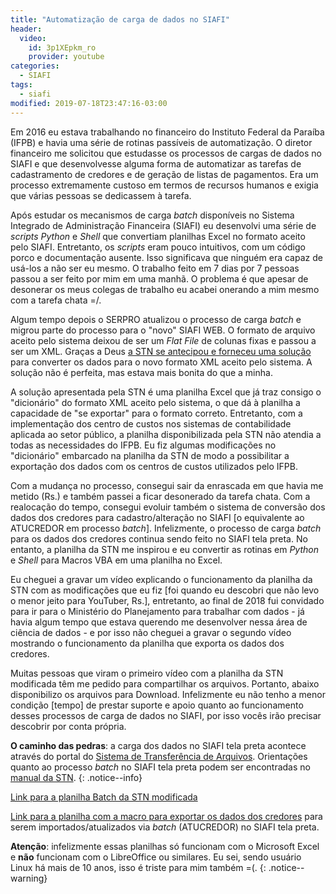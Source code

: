 ```yaml
---
title: "Automatização de carga de dados no SIAFI"
header:
  video:
    id: 3p1XEpkm_ro
    provider: youtube
categories:
  - SIAFI
tags:
  - siafi
modified: 2019-07-18T23:47:16-03:00
---
```


Em 2016 eu estava trabalhando no financeiro do Instituto Federal da Paraíba (IFPB) e havia uma série de rotinas passíveis de automatização. O diretor financeiro me solicitou que estudasse os processos de cargas de dados no SIAFI e que desenvolvesse alguma forma de automatizar as tarefas de cadastramento de credores e de geração de listas de pagamentos. Era um processo extremamente custoso em termos de recursos humanos e exigia que várias pessoas se dedicassem à tarefa.

Após estudar os mecanismos de carga _batch_ disponíveis no Sistema Integrado de Administração Financeira (SIAFI) eu desenvolvi uma série de _scripts_ _Python_ e _Shell_ que convertiam planilhas Excel no formato aceito pelo SIAFI. Entretanto, os _scripts_ eram pouco intuitivos, com um código porco e documentação ausente. Isso significava que ninguém era capaz de usá-los a não ser eu mesmo. O trabalho feito em 7 dias por 7 pessoas passou a ser feito por mim em uma manhã. O problema é que apesar de desonerar os meus colegas de trabalho eu acabei onerando a mim mesmo com a tarefa chata =/.

Algum tempo depois o SERPRO atualizou o processo de carga _batch_ e migrou parte do processo para o "novo" SIAFI WEB. O formato de arquivo aceito pelo sistema deixou de ser um _Flat File_ de colunas fixas e passou a ser um XML. Graças a Deus [a STN se antecipou e forneceu uma solução](https://youtu.be/zqP4pnmtobg) para converter os dados para o novo formato XML aceito pelo sistema. A solução não é perfeita, mas estava mais bonita do que a minha.

A solução apresentada pela STN é uma planilha Excel que já traz consigo o "dicionário" do formato XML aceito pelo sistema, o que dá à planilha a capacidade de "se exportar" para o formato correto. Entretanto, com a implementação dos centro de custos nos sistemas de contabilidade aplicada ao setor público, a planilha disponibilizada pela STN não atendia a todas as necessidades do IFPB. Eu fiz algumas modificações no "dicionário" embarcado na planilha da STN de modo a possibilitar a exportação dos dados com os centros de custos utilizados pelo IFPB.

Com a mudança no processo, consegui sair da enrascada em que havia me metido (Rs.) e também passei a ficar desonerado da tarefa chata. Com a realocação do tempo, consegui evoluir também o sistema de conversão dos dados dos credores para cadastro/alteração no SIAFI [o equivalente ao ATUCREDOR em processo _batch_]. Infelizmente, o processo de carga _batch_ para os dados dos credores continua sendo feito no SIAFI tela preta. No entanto, a planilha da STN me inspirou e eu convertir as rotinas em _Python_ e _Shell_ para Macros VBA em uma planilha no Excel.

Eu cheguei a gravar um vídeo explicando o funcionamento da planilha da STN com as modificações que eu fiz [foi quando eu descobri que não levo o menor jeito para YouTuber, Rs.], entretanto, ao final de 2018 fui convidado para ir para o Ministério do Planejamento para trabalhar com dados - já havia algum tempo que estava querendo me desenvolver nessa área de ciência de dados - e por isso não cheguei a gravar o segundo vídeo mostrando o funcionamento da planilha que exporta os dados dos credores.

Muitas pessoas que viram o primeiro vídeo com a planilha da STN modificada têm me pedido para compartilhar os arquivos. Portanto, abaixo disponibilizo os arquivos para Download. Infelizmente eu não tenho a menor condição [tempo] de prestar suporte e apoio quanto ao funcionamento desses processos de carga de dados no SIAFI, por isso vocês irão precisar descobrir por conta própria.

**O caminho das pedras**: a carga dos dados no SIAFI tela preta acontece através do portal do [Sistema de Transferência de Arquivos](https://sta.tesouro.fazenda.gov.br/pcasp/index.asp). Orientações quanto ao processo _batch_ no SIAFI tela preta podem ser encontradas no [manual da STN](https://www.tesouro.fazenda.gov.br/documents/10180/562554/PROCESSO_BT_SIAFI_INSTRUCOESv2.pdf).
{: .notice--info}

[Link para a planilha Batch da STN modificada](/assets/planilhas/Modelo_DOF-JP_IFPB.xlsx)

[Link para a planilha com a macro para exportar os dados dos credores](/assets/planilhas/Exportar_Batch_ATUCREDOR_DOF-JP_IFPB.xlsm) para serem importados/atualizados via _batch_ (ATUCREDOR) no SIAFI tela preta.

**Atenção**: infelizmente essas planilhas só funcionam com o Microsoft Excel e **não** funcionam com o LibreOffice ou similares. Eu sei, sendo usuário Linux há mais de 10 anos, isso é triste para mim também =(.
{: .notice--warning}